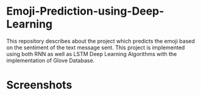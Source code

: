 # Emoji-Prediction-using-Deep-Learning
This repository describes about the project which predicts the emoji based on the sentiment of the text message sent. This project is implemented using both RNN as well as LSTM Deep Learning Algorithms with the implementation of Glove Database. 

# Screenshots

